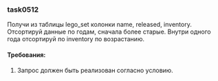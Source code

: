 
### task0512

Получи из таблицы lego_set колонки name, released, inventory.
Отсортируй данные по годам, сначала более старые.
Внутри одного года отсортируй по inventory по возрастанию.


#### Требования:
1.	Запрос должен быть реализован согласно условию.

